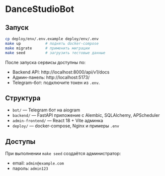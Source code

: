 # DanceStudioBot

## Запуск

```bash
cp deploy/env/.env.example deploy/env/.env
make up           # поднять docker-compose
make migrate      # применить миграции
make seed         # загрузить тестовые данные
```

После запуска сервисы доступны по:
- Backend API: http://localhost:8000/api/v1/docs
- Админ-панель: http://localhost:5173/
- Telegram-бот: подключите токен из `.env`.

## Структура
- `bot/` — Telegram бот на aiogram
- `backend/` — FastAPI приложение с Alembic, SQLAlchemy, APScheduler
- `admin-frontend/` — React 18 + Vite админка
- `deploy/` — docker-compose, Nginx и примеры `.env`

## Доступы
При выполнении `make seed` создаётся администратор:
- email: `admin@example.com`
- пароль: `admin123`
